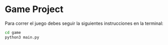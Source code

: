 # Game Project

Para correr el juego debes seguir la siguientes instrucciones en la terminal:

```sh
cd game
python3 main.py
```
